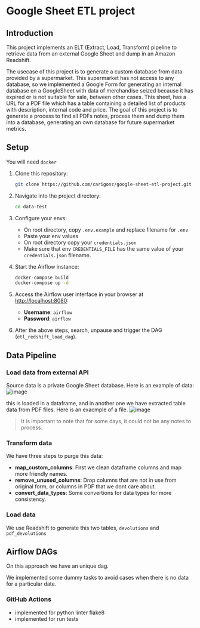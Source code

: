 # Google Sheet ETL project

## Introduction

This project implements an ELT (Extract, Load, Transform) pipeline to retrieve data from an external Google Sheet and dump in an Amazon Readshift.

The usecase of this project is to generate a custom database from data provided by a supermarket. This supermarket has not access to any database, so we implemented a Google Form for generating an internal database en a GoogleSheet with data of merchandise seized because it has expired or is not suitable for sale, between other cases. This sheet, has a URL for a PDF file which has a table containing a detailed list of products with description, internal code and price. The goal of this project is to generate a process to find all PDFs notes, process them and dump them into a database, generating an own database for future supermarket metrics.

## Setup

You will need `docker`

1. Clone this repository:
   ```bash
   git clone https://github.com/carigonz/google-sheet-etl-project.git
   ```
2. Navigate into the project directory:
   ```bash
   cd data-test
   ```
3. Configure your envs:
   - On root directory, copy `.env.example` and replace filename for `.env`
   - Paste your env values
   - On root directory copy your `credentials.json`
   - Make sure that env `CREDENTIALS_FILE` has the same value of your `credentials.json` filename.
4. Start the Airflow instance:
   ```bash
   docker-compose build
   docker-compose up -d
   ```
5. Access the Airflow user interface in your browser at [http://localhost:8080](http://localhost:8080):

   - **Username**: `airflow`
   - **Password**: `airflow`

6. After the above steps, search, unpause and trigger the DAG (`etl_redshift_load_dag`).

## Data Pipeline

### Load data from external API

Source data is a private Google Sheet database. Here is an example of data:
![image](https://github.com/user-attachments/assets/7ff20e30-ad4b-4ceb-98ef-977ef13ed158)

this is loaded in a dataframe, and in another one we have extracted table data from PDF files. Here is an exacmple of a file.
![image](https://github.com/user-attachments/assets/4aa38c33-058f-4603-aa8c-21ee442c468d)

> It is important to note that for some days, it could not be any notes to process.

### Transform data

We have three steps to purge this data:

- **map_custom_columns**: First we clean dataframe columns and map more friendly names.
- **remove_unused_columns**: Drop columns that are not in use from original form, or columns in PDF that we dont care about.
- **convert_data_types**: Some convertions for data types for more consistency.

### Load data

We use Readshift to generate this two tables, `devolutions` and `pdf_devolutions`

## Airflow DAGs

On this approach we have an unique dag.

We implemented some dummy tasks to avoid cases when there is no data for a particular date.

### GitHub Actions

- implemented for python linter flake8
- implemented for run tests
